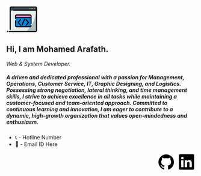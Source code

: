 <div align="left">
<img height=70 alt="Get it on GitHub" src="img/heading_logo.png"/>

<div align="left">
  
## Hi, I am Mohamed Arafath.
*Web & System Developer.*
##### A driven and dedicated professional with a passion for Management, Operations, Customer Service, IT, Graphic Designing, and Logistics. Possessing strong negotiation, lateral thinking, and time management skills, I strive to achieve excellence in all tasks while maintaining a customer-focused and team-oriented approach. Committed to continuous learning and innovation, I am eager to contribute to a dynamic, high-growth organization that values open-mindedness and enthusiasm.

- 📞 - Hotline Number  
- 💬 - Email ID Here


<div align="right">

[<img height=50 alt="Get it on GitHub" src="img/github.gif"/>](https://github.com/DevArafath/)
[<img height=50 alt="Get it on GitHub" src="img/linkedin.gif"/>](https://github.com/DevArafath/)

#


<!--
Welcome to my profile
Here are some ideas to get you started:

- 🔭 I’m currently working on ...
- 🌱 I’m currently learning ...
- 👯 I’m looking to collaborate on ...
- 🤔 I’m looking for help with ...
- 💬 Ask me about ...
- 📫 How to reach me: ...
- 😄 Pronouns: ...
- ⚡ Fun fact: ...
-->
